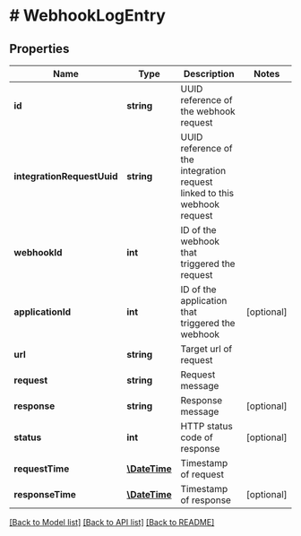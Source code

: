 # # WebhookLogEntry

## Properties

Name | Type | Description | Notes
------------ | ------------- | ------------- | -------------
**id** | **string** | UUID reference of the webhook request | 
**integrationRequestUuid** | **string** | UUID reference of the integration request linked to this webhook request | 
**webhookId** | **int** | ID of the webhook that triggered the request | 
**applicationId** | **int** | ID of the application that triggered the webhook | [optional] 
**url** | **string** | Target url of request | 
**request** | **string** | Request message | 
**response** | **string** | Response message | [optional] 
**status** | **int** | HTTP status code of response | [optional] 
**requestTime** | [**\DateTime**](\DateTime.md) | Timestamp of request | 
**responseTime** | [**\DateTime**](\DateTime.md) | Timestamp of response | [optional] 

[[Back to Model list]](../../README.md#documentation-for-models) [[Back to API list]](../../README.md#documentation-for-api-endpoints) [[Back to README]](../../README.md)


